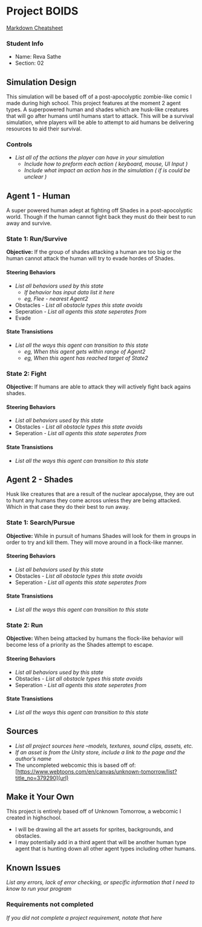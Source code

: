 # Project BOIDS

[Markdown Cheatsheet](https://github.com/adam-p/markdown-here/wiki/Markdown-Here-Cheatsheet)

### Student Info

-   Name: Reva Sathe
-   Section: 02

## Simulation Design

This simulation will be based off of a post-apocolyptic zombie-like comic I made during high school.  This project features at the moment 2 agent types. A superpowered human and shades which are husk-like creatures that will go after humans until humans start to attack. This will be a survival simulation, whre players will be able to attempt to aid humans be delivering resources to aid their survival. 

### Controls

-   _List all of the actions the player can have in your simulation_
    -   _Include how to preform each action ( keyboard, mouse, UI Input )_
    -   _Include what impact an action has in the simulation ( if is could be unclear )_


## Agent 1 - Human

A super powered human adept at fighting off Shades in a post-apocolyptic world. Though if the human cannot fight back they must do their best to run away and survive.

### State 1: Run/Survive 

**Objective:** If the group of shades attacking a human are too big or the human cannot attack the human will try to evade hordes of Shades.

#### Steering Behaviors

- _List all behaviors used by this state_
   - _If behavior has input data list it here_
   - _eg, Flee - nearest Agent2_
- Obstacles - _List all obstacle types this state avoids_
- Seperation - _List all agents this state seperates from_
- Evade
   
#### State Transistions

- _List all the ways this agent can transition to this state_
   - _eg, When this agent gets within range of Agent2_
   - _eg, When this agent has reached target of State2_
   
### State 2: Fight

**Objective:** If humans are able to attack they will actively fight back agains shades. 

#### Steering Behaviors

- _List all behaviors used by this state_
- Obstacles - _List all obstacle types this state avoids_
- Seperation - _List all agents this state seperates from_
   
#### State Transistions

- _List all the ways this agent can transition to this state_

## Agent 2 - Shades
Husk like creatures that are a result of the nuclear apocalypse, they are out to hunt any humans they come across unless they are being attacked. Which in that case they do their best to run away.  

### State 1: Search/Pursue

**Objective:** While in pursuit of humans Shades will look for them in groups in order to try and kill them. They will move around in a flock-like manner. 

#### Steering Behaviors

- _List all behaviors used by this state_
- Obstacles - _List all obstacle types this state avoids_
- Seperation - _List all agents this state seperates from_
   
#### State Transistions

- _List all the ways this agent can transition to this state_
   
### State 2: Run

**Objective:** When being attacked by humans the flock-like behavior will become less of a priority as the Shades attempt to escape.

#### Steering Behaviors

- _List all behaviors used by this state_
- Obstacles - _List all obstacle types this state avoids_
- Seperation - _List all agents this state seperates from_
   
#### State Transistions

- _List all the ways this agent can transition to this state_

## Sources

-   _List all project sources here –models, textures, sound clips, assets, etc._
-   _If an asset is from the Unity store, include a link to the page and the author’s name_
-   The uncompleted webcomic this is based off of: [https://www.webtoons.com/en/canvas/unknown-tomorrow/list?title_no=379290](url)

## Make it Your Own
This project is entirely based off of Unknown Tomorrow, a webcomic I created in highschool. 
- I will be drawing all the art assets for sprites, backgrounds, and obstacles.
- I may potentially add in a third agent that will be another human type agent that is hunting down all other agent types including other humans. 

## Known Issues

_List any errors, lack of error checking, or specific information that I need to know to run your program_

### Requirements not completed

_If you did not complete a project requirement, notate that here_

